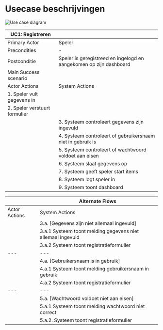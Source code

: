 # Usecase beschrijvingen

![Use case diagram]

| UC1: Registreren | |
| --- | --- |
| Primary Actor | Speler | 
| Precondities | - |
| Postconditie | Speler is geregistreed en ingelogd en aangekomen op zijn dashboard |
| Main Success scenario| |
| Actor Actions | System Actions |
| 1. Speler vult gegevens in |  |
| 2. Speler verstuurt formulier | |
| | 3. Systeem controleert gegevens zijn ingevuld |
| | 4. Systeem controleert of gebruikersnaam niet in gebruik is |
| | 5. Systeem controleert of wachtwoord voldoet aan eisen |
| | 6. Systeem slaat gegevens op |
| | 7. Systeem geeft speler start items
| | 8. Systeem logt speler in |
| | 9. Systeem toont dashboard |

| | Alternate Flows |
| --- | --- |
| Actor Actions| System Actions |
| | 3.a. [Gegevens zijn niet allemaal ingevuld] |
| | 3.a.1 Systeem toont melding gegevens niet allemaal ingevuld | 
| | 3.a.2 Systeem toont registratieformulier |
| --- | --- |
| | 4.a. [Gebruikersnaam is in gebruik] |
| | 4.a.1 Systeem toont melding gebruikersnaam in gebruik | 
| | 4.a.2 Systeem toont registratieformulier |
| --- | --- |
| | 5.a. [Wachtwoord voldoet niet aan eisen] |
| | 5.a.1 Systeem toont melding wachtwoord niet correct |
| | 5.a.2. Systeem toont registratieformulier |



  



[Use case diagram]: http://www.plantuml.com/plantuml/proxy?src=https://raw.githubusercontent.com/Jelmergu/ooad-casus-vagado/master/docs/diagrams/use_cases/use_cases.puml?cache=no